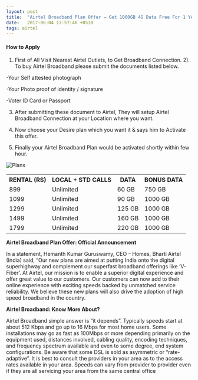 ```yaml
---
layout: post
title:  "Airtel Broadband Plan Offer – Get 1000GB 4G Data Free For 1 Year"
date:   2017-06-04 17:57:46 +0530
tags: airtel
---
```


<h4>How to Apply</h4>

1) First of All Visit Nearest Airtel Outlets, to Get Broadband Connection. 2). To buy Airtel Broadband please submit the documents listed below.

  -Your Self attested photograph
  
  -Your Photo proof of identity / signature
  
  -Voter ID Card or Passport

3) After submitting these document to Airtel, They will setup Airtel Broadband Connection at your Location where you want.

4) Now choose your Desire plan which you want it & says him to Activate this offer.

5) Finally your Airtel Broadband Plan would be activated shortly within few hour.


![Plans](https://s22.postimg.org/64zs34u1t/IMG_20170603_000333-450x231.jpg)
<div class="table-responsive">
<table class="table table-condensed table-bordered">
  <tr>
    <th>RENTAL (RS)</th>
    <th>LOCAL + STD CALLS</th>
    <th>DATA</th>
    <th>BONUS DATA</th>
  </tr>
  <tr>
    <td>899</td>
    <td>Unlimited</td>
    <td>60 GB</td>
    <td>750 GB</td>
  </tr>
  <tr>
    <td>1099</td>
    <td>Unlimited</td>
    <td>90 GB</td>
    <td>1000 GB</td>
  </tr>
  <tr>
    <td>1299</td>
    <td>Unlimited</td>
    <td>125 GB</td>
    <td>1000 GB</td>
  </tr>
  <tr>
    <td>1499</td>
    <td>Unlimited</td>
    <td>160 GB</td>
    <td>1000 GB</td>
  </tr>
  <tr>
    <td>1799</td>
    <td>Unlimited</td>
    <td>220 GB</td>
    <td>1000 GB</td>
  </tr>
</table>
</div>

**Airtel Broadband Plan Offer: Official Announcement**

In a statement, Hemanth Kumar Guruswamy, CEO – Homes, Bharti Airtel (India) said, “Our new plans are aimed at putting India onto the digital superhighway and complement our superfast broadband offerings like ‘V-Fiber’. At Airtel, our mission is to enable a superior digital experience and offer great value to our customers. Our customers can now add to their online experience with exciting speeds backed by unmatched service reliability. We believe these new plans will also drive the adoption of high speed broadband in the country.

**Airtel Broadband: Know More About?**

Airtel Broadband simple answer is “it depends”. Typically speeds start at about 512 Kbps and go up to 16 Mbps for most home users. Some installations may go as fast as 100Mbps or more depending primarily on the equipment used, distances involved, cabling quality, encoding techniques, and frequency spectrum available and even to some degree, end system configurations. Be aware that some DSL is sold as asymmetric or “rate-adaptive”. It is best to consult the providers in your area as to the access rates available in your area. Speeds can vary from provider to provider even if they are all servicing your area from the same central office
